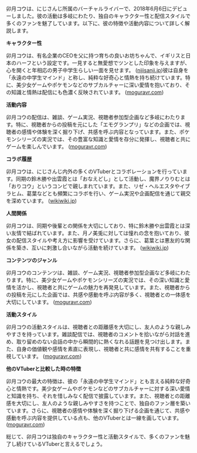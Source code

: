 卯月コウは、にじさんじ所属のバーチャルライバーで、2018年6月6日にデビューしました。彼の活動は多岐にわたり、独自のキャラクター性と配信スタイルで多くのファンを魅了しています。以下に、彼の特徴や活動内容について詳しく解説します。

**キャラクター性**

卯月コウは、有名企業のCEOを父に持つ育ちの良いお坊ちゃんで、イギリスと日本のハーフという設定です。一見すると無愛想でツンとした印象を与えますが、心を開くと年相応の男子中学生らしい一面を見せます。 ([nijisanji.jp](https://www.nijisanji.jp/talents/l/kou-uzuki?utm_source=openai))彼は自身を「永遠の中学生マインド」と称し、純粋な好奇心と情熱を持ち続けています。特に、美少女ゲームやポケモンなどのサブカルチャーに深い愛情を抱いており、その知識と情熱は配信にも色濃く反映されています。 ([moguravr.com](https://www.moguravr.com/udukikohh-three-charms/?utm_source=openai))

**活動内容**

卯月コウの配信は、雑談、ゲーム実況、視聴者参加型企画など多岐にわたります。特に、視聴者からの投稿を元にした「エモグランプリ」などの企画では、視聴者の感情や体験を深く掘り下げ、共感を呼ぶ内容となっています。また、ポケモンシリーズの実況では、その豊富な知識と愛情を存分に発揮し、視聴者と共にゲームを楽しんでいます。 ([moguravr.com](https://www.moguravr.com/udukikohh-three-charms/?utm_source=openai))

**コラボ履歴**

卯月コウは、にじさんじ内外の多くのVTuberとコラボレーションを行っています。同期の鈴木勝や出雲霞とは「おなえどし」として活動し、魔界ノりりむとは「おりコウ」というコンビで親しまれています。また、リゼ・ヘルエスタやイブラヒム、葛葉などとも頻繁にコラボを行い、ゲーム実況や企画配信を通じて親交を深めています。 ([wikiwiki.jp](https://wikiwiki.jp/nijisanji/%E5%8D%AF%E6%9C%88%E3%82%B3%E3%82%A6?utm_source=openai))

**人間関係**

卯月コウは、同期や後輩との関係を大切にしており、特に鈴木勝や出雲霞とは深い友情で結ばれています。また、月ノ美兎に対しては憧れの念を抱いており、彼女の配信スタイルや考え方に影響を受けています。さらに、葛葉とは悪友的な関係を築き、互いに刺激し合いながら活動を続けています。 ([wikiwiki.jp](https://wikiwiki.jp/nijisanji/%E5%8D%AF%E6%9C%88%E3%82%B3%E3%82%A6?utm_source=openai))

**コンテンツのジャンル**

卯月コウのコンテンツは、雑談、ゲーム実況、視聴者参加型企画など多岐にわたります。特に、美少女ゲームやポケモンシリーズの実況では、その深い知識と愛情を活かし、視聴者と共にゲームの魅力を再発見しています。また、視聴者からの投稿を元にした企画では、共感や感動を呼ぶ内容が多く、視聴者との一体感を大切にしています。 ([moguravr.com](https://www.moguravr.com/udukikohh-three-charms/?utm_source=openai))

**活動スタイル**

卯月コウの活動スタイルは、視聴者との距離感を大切にし、友人のような親しみやすさを持っています。雑談配信では、視聴者のコメントを拾いながら対話を進め、取り留めのない会話の中から瞬間的に熱くなれる話題を見つけ出します。また、自身の価値観や感情を素直に表現し、視聴者と共に感情を共有することを重視しています。 ([moguravr.com](https://www.moguravr.com/udukikohh-three-charms/?utm_source=openai))

**他のVTuberと比較した時の特徴**

卯月コウの最大の特徴は、彼の「永遠の中学生マインド」とも言える純粋な好奇心と情熱です。美少女ゲームやポケモンなどのサブカルチャーに対する深い愛情と知識を持ち、それを惜しみなく配信で披露しています。また、視聴者との距離感を大切にし、友人のような親しみやすさを持つことで、独自のファン層を築いています。さらに、視聴者の感情や体験を深く掘り下げる企画を通じて、共感や感動を呼ぶ内容を提供している点も、他のVTuberとは一線を画しています。 ([moguravr.com](https://www.moguravr.com/udukikohh-three-charms/?utm_source=openai))

総じて、卯月コウは独自のキャラクター性と活動スタイルで、多くのファンを魅了し続けているVTuberと言えるでしょう。 